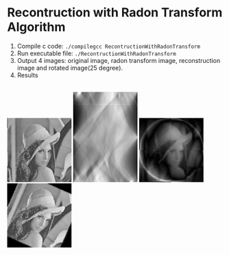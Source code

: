 # Recontruction with Radon Transform Algorithm

1. Compile c code: ```./compilegcc RecontructionWithRadonTransform``` 
2. Run executable file: ```./RecontructionWithRadonTransform```
3. Output 4 images: original image, radon transform image, reconstruction image and rotated image(25 degree).
4. Results
<br>
<img src="lenna.png" width="150">
<img src="Transform_of_Radon.png" width="150">
<img src="reconstruction.png" width="150">
<img src="ROTAT_25.png" width="150">
